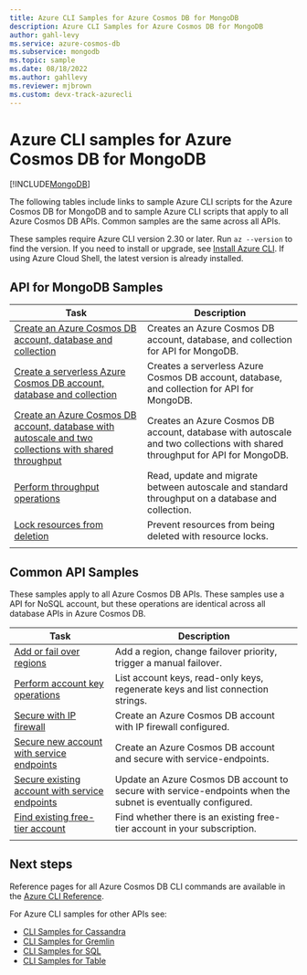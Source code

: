```yaml
---
title: Azure CLI Samples for Azure Cosmos DB for MongoDB
description: Azure CLI Samples for Azure Cosmos DB for MongoDB
author: gahl-levy
ms.service: azure-cosmos-db
ms.subservice: mongodb
ms.topic: sample
ms.date: 08/18/2022
ms.author: gahllevy
ms.reviewer: mjbrown
ms.custom: devx-track-azurecli
---
```


# Azure CLI samples for Azure Cosmos DB for MongoDB

[!INCLUDE[MongoDB](~/reusable-content/ce-skilling/azure/includes/cosmos-db/includes/appliesto-mongodb.md)]

The following tables include links to sample Azure CLI scripts for the Azure Cosmos DB for MongoDB  and to sample Azure CLI scripts that apply to all Azure Cosmos DB APIs. Common samples are the same across all APIs.

These samples require Azure CLI version 2.30 or later. Run `az --version` to find the version. If you need to install or upgrade, see [Install Azure CLI](/cli/azure/install-azure-cli). If using Azure Cloud Shell, the latest version is already installed.

## API for MongoDB Samples

|Task | Description |
|---|---|
| [Create an Azure Cosmos DB account, database and collection](../scripts/cli/mongodb/create.md)| Creates an Azure Cosmos DB account, database, and collection for API for MongoDB. |
| [Create a serverless Azure Cosmos DB account, database and collection](../scripts/cli/mongodb/serverless.md)| Creates a serverless Azure Cosmos DB account, database, and collection for API for MongoDB. |
| [Create an Azure Cosmos DB account, database with autoscale and two collections with shared throughput](../scripts/cli/mongodb/autoscale.md)| Creates an Azure Cosmos DB account, database with autoscale and two collections with shared throughput for API for MongoDB. |
| [Perform throughput operations](../scripts/cli/mongodb/throughput.md) | Read, update and migrate between autoscale and standard throughput on a database and collection.|
| [Lock resources from deletion](../scripts/cli/mongodb/lock.md)| Prevent resources from being deleted with  resource locks.|
|||

## Common API Samples

These samples apply to all Azure Cosmos DB APIs. These samples use a API for NoSQL account, but these operations are identical across all database APIs in Azure Cosmos DB.

|Task | Description |
|---|---|
| [Add or fail over regions](../scripts/cli/common/regions.md) | Add a region, change failover priority, trigger a manual failover.|
| [Perform account key operations](../scripts/cli/common/keys.md) | List account keys, read-only keys, regenerate keys and list connection strings.|
| [Secure with IP firewall](../scripts/cli/common/ipfirewall.md)| Create an Azure Cosmos DB account with IP firewall configured.|
| [Secure new account with service endpoints](../scripts/cli/common/service-endpoints.md)| Create an Azure Cosmos DB account and secure with service-endpoints.|
| [Secure existing account with service endpoints](../scripts/cli/common/service-endpoints-ignore-missing-vnet.md)| Update an Azure Cosmos DB account to secure with service-endpoints when the subnet is eventually configured.|
| [Find existing free-tier account](../scripts/cli/common/free-tier.md)| Find whether there is an existing free-tier account in your subscription.|
|||

## Next steps

Reference pages for all Azure Cosmos DB CLI commands are available in the [Azure CLI Reference](/cli/azure/cosmosdb).

For Azure CLI samples for other APIs see:

- [CLI Samples for Cassandra](../cassandra/cli-samples.md)
- [CLI Samples for Gremlin](../graph/cli-samples.md)
- [CLI Samples for SQL](../sql/cli-samples.md)
- [CLI Samples for Table](../table/cli-samples.md)
